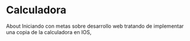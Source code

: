 # Calculadora
 About Iniciando con metas sobre desarrollo web tratando de implementar una copia de la calculadora en IOS,
